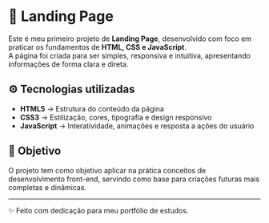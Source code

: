 # 🚀 Landing Page

Este é meu primeiro projeto de **Landing Page**, desenvolvido com foco em praticar os fundamentos de **HTML, CSS e JavaScript**.  
A página foi criada para ser simples, responsiva e intuitiva, apresentando informações de forma clara e direta.  

## ⚙️ Tecnologias utilizadas
- **HTML5** → Estrutura do conteúdo da página  
- **CSS3** → Estilização, cores, tipografia e design responsivo  
- **JavaScript** → Interatividade, animações e resposta a ações do usuário  

## 🎯 Objetivo
O projeto tem como objetivo aplicar na prática conceitos de desenvolvimento front-end, servindo como base para criações futuras mais completas e dinâmicas.  

---
✨ Feito com dedicação para meu portfólio de estudos.
